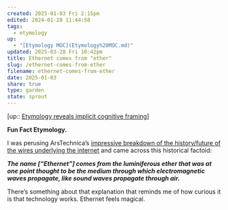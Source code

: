 ```yaml
---
created: 2025-01-03 Fri 2:15pm
edited: 2024-01-28 11:44:58
tags:
  - etymology
up:
  - "[Etymology MOC](Etymology%20MOC.md)"
updated: 2025-03-28 Fri 10:42pm
title: Ethernet comes from "ether"
slug: /ethernet-comes-from-ether
filename: ethernet-comes-from-ether
date: 2025-01-03
share: true
type: garden
state: sprout
---
```

[up:: [Etymology reveals implicit cognitive framing](etymology-reveals-implicit-cognitive-framing)]

**Fun Fact Etymology.**

I was perusing ArsTechnica’s [impressive breakdown of the history/future of the wires underlying the internet](http://arstechnica.com/gadgets/news/2011/07/ethernet-how-does-it-work.ars) and came across this historical factoid:

_**The name [“Ethernet”] comes from the luminiferous ether that was at one point thought to be the medium through which electromagnetic waves propagate, like sound waves propagate through air.**_

There’s something about that explanation that reminds me of how curious it is that technology works. Ethernet feels magical.